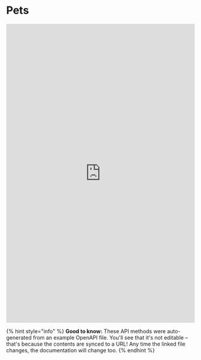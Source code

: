 # Pets
<iframe src="https://aiazm496.github.io/PetStoreSwaggerUI/" width="100%" height="800px" frameborder="0"></iframe>

{% hint style="info" %}
**Good to know:** These API methods were auto-generated from an example OpenAPI file. You'll see that it's not editable – that's because the contents are synced to a URL! Any time the linked file changes, the documentation will change too.
{% endhint %}
